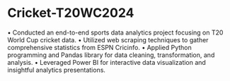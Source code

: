 # Cricket-T20WC2024

• Conducted an end-to-end sports data analytics project focusing on T20 World Cup cricket data.
• Utilized web scraping techniques to gather comprehensive statistics from ESPN Cricinfo.
• Applied Python programming and Pandas library for data cleaning, transformation, and analysis.
• Leveraged Power BI for interactive data visualization and insightful analytics presentations.
